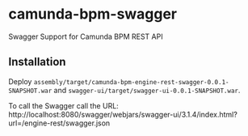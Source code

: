 # camunda-bpm-swagger
Swagger Support for Camunda BPM REST API

## Installation

Deploy `assembly/target/camunda-bpm-engine-rest-swagger-0.0.1-SNAPSHOT.war` and `swagger-ui/target/swagger-ui-0.0.1-SNAPSHOT.war`.

To call the Swagger call the URL: http://localhost:8080/swagger/webjars/swagger-ui/3.1.4/index.html?url=/engine-rest/swagger.json

